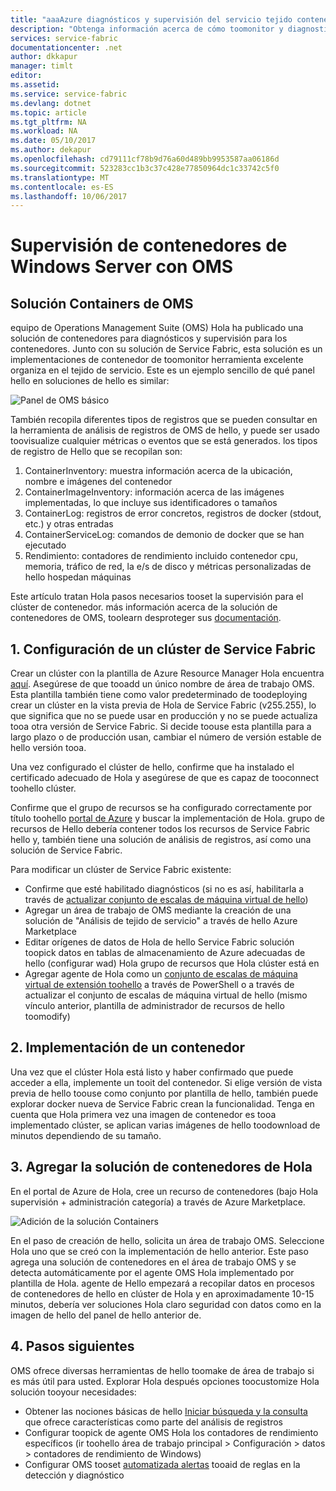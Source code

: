 ```yaml
---
title: "aaaAzure diagnósticos y supervisión del servicio tejido contenedores | Documentos de Microsoft"
description: "Obtenga información acerca de cómo toomonitor y diagnosticar los contenedores que se organiza en Microsoft Azure Service Fabric con soluciones de contenedores de OMS."
services: service-fabric
documentationcenter: .net
author: dkkapur
manager: timlt
editor: 
ms.assetid: 
ms.service: service-fabric
ms.devlang: dotnet
ms.topic: article
ms.tgt_pltfrm: NA
ms.workload: NA
ms.date: 05/10/2017
ms.author: dekapur
ms.openlocfilehash: cd79111cf78b9d76a60d489bb9953587aa06186d
ms.sourcegitcommit: 523283cc1b3c37c428e77850964dc1c33742c5f0
ms.translationtype: MT
ms.contentlocale: es-ES
ms.lasthandoff: 10/06/2017
---
```

# <a name="monitoring-windows-server-containers-with-oms"></a>Supervisión de contenedores de Windows Server con OMS

## <a name="oms-containers-solution"></a>Solución Containers de OMS

equipo de Operations Management Suite (OMS) Hola ha publicado una solución de contenedores para diagnósticos y supervisión para los contenedores. Junto con su solución de Service Fabric, esta solución es un implementaciones de contenedor de toomonitor herramienta excelente organiza en el tejido de servicio. Este es un ejemplo sencillo de qué panel hello en soluciones de hello es similar:

![Panel de OMS básico](./media/service-fabric-diagnostics-containers-windowsserver/oms-containers-dashboard.png)

También recopila diferentes tipos de registros que se pueden consultar en la herramienta de análisis de registros de OMS de hello, y puede ser usado toovisualize cualquier métricas o eventos que se está generados. los tipos de registro de Hello que se recopilan son:

1. ContainerInventory: muestra información acerca de la ubicación, nombre e imágenes del contenedor
2. ContainerImageInventory: información acerca de las imágenes implementadas, lo que incluye sus identificadores o tamaños
3. ContainerLog: registros de error concretos, registros de docker (stdout, etc.) y otras entradas
4. ContainerServiceLog: comandos de demonio de docker que se han ejecutado
5. Rendimiento: contadores de rendimiento incluido contenedor cpu, memoria, tráfico de red, la e/s de disco y métricas personalizadas de hello hospedan máquinas

Este artículo tratan Hola pasos necesarios tooset la supervisión para el clúster de contenedor. más información acerca de la solución de contenedores de OMS, toolearn desproteger sus [documentación](../log-analytics/log-analytics-containers.md).

## <a name="1-set-up-a-service-fabric-cluster"></a>1. Configuración de un clúster de Service Fabric

Crear un clúster con la plantilla de Azure Resource Manager Hola encuentra [aquí](https://github.com/dkkapur/Service-Fabric/tree/master/ARM%20Templates/SF%20OMS%20Sample). Asegúrese de que tooadd un único nombre de área de trabajo OMS. Esta plantilla también tiene como valor predeterminado de toodeploying crear un clúster en la vista previa de Hola de Service Fabric (v255.255), lo que significa que no se puede usar en producción y no se puede actualiza tooa otra versión de Service Fabric. Si decide toouse esta plantilla para a largo plazo o de producción usan, cambiar el número de versión estable de hello versión tooa.

Una vez configurado el clúster de hello, confirme que ha instalado el certificado adecuado de Hola y asegúrese de que es capaz de tooconnect toohello clúster.

Confirme que el grupo de recursos se ha configurado correctamente por título toohello [portal de Azure](https://portal.azure.com/) y buscar la implementación de Hola. grupo de recursos de Hello debería contener todos los recursos de Service Fabric hello y, también tiene una solución de análisis de registros, así como una solución de Service Fabric.

Para modificar un clúster de Service Fabric existente:
* Confirme que esté habilitado diagnósticos (si no es así, habilitarla a través de [actualizar conjunto de escalas de máquina virtual de hello](/rest/api/virtualmachinescalesets/create-or-update-a-set))
* Agregar un área de trabajo de OMS mediante la creación de una solución de "Análisis de tejido de servicio" a través de hello Azure Marketplace
* Editar orígenes de datos de Hola de hello Service Fabric solución toopick datos en tablas de almacenamiento de Azure adecuadas de hello (configurar wad) Hola grupo de recursos que Hola clúster está en
* Agregar agente de Hola como un [conjunto de escalas de máquina virtual de extensión toohello](/powershell/module/azurerm.compute/add-azurermvmssextension) a través de PowerShell o a través de actualizar el conjunto de escalas de máquina virtual de hello (mismo vínculo anterior, plantilla de administrador de recursos de hello toomodify)

## <a name="2-deploy-a-container"></a>2. Implementación de un contenedor

Una vez que el clúster Hola está listo y haber confirmado que puede acceder a ella, implemente un tooit del contenedor. Si elige versión de vista previa de hello toouse como conjunto por plantilla de hello, también puede explorar docker nueva de Service Fabric crean la funcionalidad. Tenga en cuenta que Hola primera vez una imagen de contenedor es tooa implementado clúster, se aplican varias imágenes de hello toodownload de minutos dependiendo de su tamaño.

## <a name="3-add-hello-containers-solution"></a>3. Agregar la solución de contenedores de Hola

En el portal de Azure de Hola, cree un recurso de contenedores (bajo Hola supervisión + administración categoría) a través de Azure Marketplace. 

![Adición de la solución Containers](./media/service-fabric-diagnostics-containers-windowsserver/containers-solution.png)

En el paso de creación de hello, solicita un área de trabajo OMS. Seleccione Hola uno que se creó con la implementación de hello anterior. Este paso agrega una solución de contenedores en el área de trabajo OMS y se detecta automáticamente por el agente OMS Hola implementado por plantilla de Hola. agente de Hello empezará a recopilar datos en procesos de contenedores de hello en clúster de Hola y en aproximadamente 10-15 minutos, debería ver soluciones Hola claro seguridad con datos como en la imagen de hello del panel de hello anterior de.

## <a name="4-next-steps"></a>4. Pasos siguientes

OMS ofrece diversas herramientas de hello toomake de área de trabajo si es más útil para usted. Explorar Hola después opciones toocustomize Hola solución tooyour necesidades:
- Obtener las nociones básicas de hello [Iniciar búsqueda y la consulta](../log-analytics/log-analytics-log-searches.md) que ofrece características como parte del análisis de registros
- Configurar toopick de agente OMS Hola los contadores de rendimiento específicos (ir toohello área de trabajo principal > Configuración > datos > contadores de rendimiento de Windows)
- Configurar OMS tooset [automatizada alertas](../log-analytics/log-analytics-alerts.md) tooaid de reglas en la detección y diagnóstico
